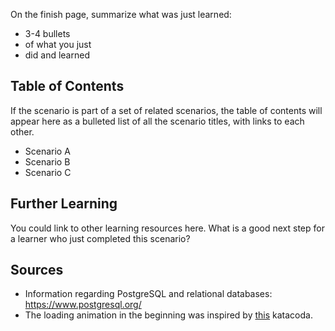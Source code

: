 
On the finish page, summarize what was just learned:

- 3-4 bullets
- of what you just
- did and learned

## Table of Contents

If the scenario is part of a set of related scenarios, the table of contents will appear here as a bulleted list of all the scenario titles, with links to each other.

- Scenario A
- Scenario B
- Scenario C

## Further Learning

You could link to other learning resources here. What is a good next step for a learner who just completed this scenario?

## Sources

- Information regarding PostgreSQL and relational databases: https://www.postgresql.org/
- The loading animation in the beginning was inspired by [this](https://katacoda.com/scenario-examples/scenarios/displaying-progress-spinner) katacoda.
